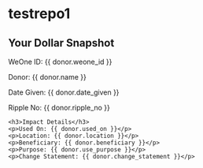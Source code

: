 # testrepo1
<!DOCTYPE html>
<html>
<head>
    <title>Tracking Info</title>
</head>
<body>
    <h2>Your Dollar Snapshot</h2>
    <p>WeOne ID: {{ donor.weone_id }}</p>
    <p>Donor: {{ donor.name }}</p>
    <p>Date Given: {{ donor.date_given }}</p>
    <p>Ripple No: {{ donor.ripple_no }}</p>

    <h3>Impact Details</h3>
    <p>Used On: {{ donor.used_on }}</p>
    <p>Location: {{ donor.location }}</p>
    <p>Beneficiary: {{ donor.beneficiary }}</p>
    <p>Purpose: {{ donor.use_purpose }}</p>
    <p>Change Statement: {{ donor.change_statement }}</p>
</body>
</html>
